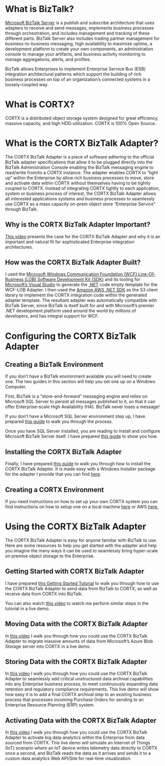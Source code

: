 # What is BizTalk?

[Microsoft BizTalk Server]( https://docs.microsoft.com/en-us/biztalk/) is a
publish and subscribe architecture that uses adapters to receive and send
messages, implements business processes through orchestration, and includes
management and tracking of these different parts. BizTalk Server also includes
trading partner management for business-to-business messaging, high availability
to maximize uptime, a development platform to create your own components, an
administration console to manage your artifacts, and business activity
monitoring to manage aggregations, alerts, and profiles.

BizTalk allows Enterprises to implement Enterprise Service Bus (ESB) integration
architectural patterns which support the building of rich business processes on
top of an organization’s connected systems in a loosely-coupled way.

# What is CORTX?

CORTX is a distributed object storage system designed for great efficiency,
massive capacity, and high HDD-utilization. CORTX is 100% Open Source.

# What is the CORTX BizTalk Adapter?

The CORTX BizTalk Adapter is a piece of software adhering to the official
BizTalk adapter specifications that allow it to be plugged directly into the
BizTalk Administration Console enabling the BizTalk messaging engine to
read/write from/to a CORTX instance. The adapter enables CORTX to “light up”
within the Enterprise by allow rich business processes to move, store and
activate data within CORTX without themselves having to be tightly coupled to
CORTX. Instead of integrating CORTX tightly to each application, system or
business process of interest, the CORTX BizTalk Adapter allows all interested
applications systems and business processes to seamlessly use CORTX as a mass
capacity on-prem object store “Enterprise Service” through BizTalk.

## Why is the CORTX BizTalk Adapter Important?
[This video](https://youtu.be/Z2OG88E-UtA) presents the case for the CORTX BizTalk Adapter and why it is an important and natural fit for sophisticated Enterprise integration architectures.

## How was the CORTX BizTalk Adapter Built?

I used the [Microsoft Windows Communication Foundation (WCF) Line-Of-Business
(LOB) Software Development Kit (SDK)](
https://docs.microsoft.com/en-us/biztalk/adapters-and-accelerators/wcf-lob-adapter-sdk/get-started-with-the-with-the-wcf-lob-adapter-sdk)
and its tooling for [Microsoft’s Visual Studio](
https://visualstudio.microsoft.com/) to generate the [.NET](
https://dotnet.microsoft.com/) code empty template for the WCF-LOB Adapter. I
then used the [Amazon AWS .NET SDK]( https://aws.amazon.com/sdk-for-net/) as the
S3 client library to implement the CORTX integration code within the generated
adapter template. The resultant adapter was automatically compatible with
BizTalk Server, since BizTalk is itself built for and with Microsoft’s premier
.NET development platform used around the world by millions of developers, and
has integral support for WCF.

# Configuring the CORTX BizTalk Adapter

## Creating a BizTalk Environment

If you don’t have a BizTalk environment available you will need to create one.
The two guides in this section will help you set one up on a Windows Computer.  

First, BizTalk is a “store-and-forward” messaging engine and relies on Microsoft
SQL Server to persist all messages published to it, so that it can offer
Enterprise-scale High Availability (HA). BizTalk never loses a message!

If you don’t have a Microsoft SQL Server environment step up, I have prepared
[this guide](./biztalk/Microsoft%20SQL%20Server%202019%20Installation%20Guide.md) to walk you through the process.

Once you have SQL Server installed, you are reading to install and configure
Microsoft BizTalk Server itself. I have prepared [this guide](./biztalk/Microsoft%20BizTalk%20Server%202020%20Installation%20and%20Configuration%20Guide.md) to show you how.

## Installing the CORTX BizTalk Adapter

Finally, I have prepared [this guide](./biztalk/CORTX%20BizTalk%20Adapter%20Installation%20Guide.md) to walk you through how to install the
CORTX BizTalk Adapter. It is made easy with a Windows Installer package for the adapter I
provide that you can find [here](./biztalk/CORTXBizTalkAdapter.msi).

## Creating a CORTX Environment

If you need instructions on how to set up your own CORTX system you can find
instructions on how to setup one on a local machine
[here](https://github.com/Seagate/cortx/blob/main/doc/ova/1.0.4/CORTX_on_Open_Virtual_Appliance.rst)
or AWS
[here.](https://github.com/Seagate/cortx/blob/main/doc/integrations/AWS_EC2.md)

# Using the CORTX BizTalk Adapter

The CORTX BizTalk Adapter is easy for anyone familiar with BizTalk to use. Here
are some resources to help you get started with the adapter and help you imagine
the many ways it can be used to seamlessly bring hyper-scale on premise object
storage to the Enterprise.

## Getting Started with CORTX BizTalk Adapter  

I have prepared [this Getting Started Tutorial](./biztalk/CORTX%20BizTalk%20Adapter%20Getting%20Started%20Tutorial.md) to walk you through how to use
the CORTX BizTalk Adapter to send data from BizTalk to CORTX, as well as receive
data from CORTX into BizTalk.  

You can also watch [this video](https://youtu.be/MBQfkiDTxOE) to watch me
perform similar steps in the tutorial in a live demo.

## Moving Data with the CORTX BizTalk Adapter

In [this video](https://youtu.be/l8UFgnC9lJo) I walk you through how you could
use the CORTX BizTalk Adapter to migrate massive amounts of data from
Microsoft’s Azure Blob Storage server into CORTX in a live demo.  

## Storing Data with the CORTX BizTalk Adapter

In [this video](https://youtu.be/N3Ibklqhn8k) I walk you through how you could
use the CORTX BizTalk Adapter to seamlessly add critical unstructured data
archival capabilities into any Enterprise business process, to meet continuously
expanding data retention and regulatory compliance requirements. This live demo
will show how easy it is to add a final CORTX archival step to an existing
business process that processes incoming Purchase Orders for sending to an
Enterprise Resource Planning (ERP) system.  


## Activating Data with the CORTX BizTalk Adapter  

In [this video](https://youtu.be/SImILamWbo8) I walk you through how you could
use the CORTX BizTalk Adapter to activate big data analytics within the
Enterprise from data sourced from CORTX. This live demo will simulate an
Internet of Things (IoT) scenario where an IoT device writes telemetry data
directly to CORTX once a second, and BizTalk reads the data as it arrives and
sends it to a custom data analytics Web API/Site for real-time visualization.
